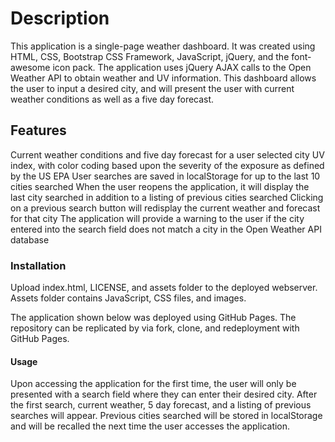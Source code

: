# Description

This application is a single-page weather dashboard. It was created using HTML, CSS, Bootstrap CSS Framework, JavaScript, jQuery, and the font-awesome icon pack. The application uses jQuery AJAX calls to the Open Weather API to obtain weather and UV information. This dashboard allows the user to input a desired city, and will present the user with current weather conditions as well as a five day forecast.

## Features

Current weather conditions and five day forecast for a user selected city
UV index, with color coding based upon the severity of the exposure as defined by the US EPA
User searches are saved in localStorage for up to the last 10 cities searched
When the user reopens the application, it will display the last city searched in addition to a listing of previous cities searched
Clicking on a previous search button will redisplay the current weather and forecast for that city
The application will provide a warning to the user if the city entered into the search field does not match a city in the Open Weather API database

### Installation

Upload index.html, LICENSE, and assets folder to the deployed webserver. Assets folder contains JavaScript, CSS files, and images.

The application shown below was deployed using GitHub Pages. The repository can be replicated by via fork, clone, and redeployment with GitHub Pages.

#### Usage

Upon accessing the application for the first time, the user will only be presented with a search field where they can enter their desired city. After the first search, current weather, 5 day forecast, and a listing of previous searches will appear. Previous cities searched will be stored in localStorage and will be recalled the next time the user accesses the application.

